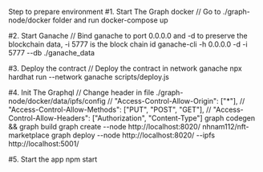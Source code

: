 Step to prepare environment
#1. Start The Graph docker
// Go to ./graph-node/docker folder and run
docker-compose up

#2. Start Ganache
// Bind ganache to port 0.0.0.0 and -d to preserve the blockchain data, -i 5777 is the block chain id
ganache-cli -h 0.0.0.0 -d -i 5777 --db ./ganache_data

#3. Deploy the contract
// Deploy the contract in network ganache
npx hardhat run --network ganache scripts/deploy.js

#4. Init The Graphql
// Change header in file ./graph-node/docker/data/ipfs/config
// "Access-Control-Allow-Origin": ["*"],
// "Access-Control-Allow-Methods": ["PUT", "POST", "GET"],
// "Access-Control-Allow-Headers": ["Authorization", "Content-Type"]
graph codegen && graph build
graph create --node http://localhost:8020/ nhnam112/nft-marketplace
graph deploy --node http://localhost:8020/ --ipfs http://localhost:5001/

#5. Start the app
npm start
